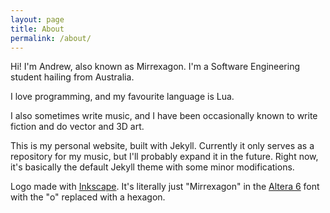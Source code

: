 ```yaml
---
layout: page
title: About
permalink: /about/
---
```


Hi! I'm Andrew, also known as Mirrexagon. I'm a Software Engineering student hailing from Australia.

I love programming, and my favourite language is Lua.

I also sometimes write music, and I have been occasionally known to write fiction and do vector and 3D art.

This is my personal website, built with Jekyll. Currently it only serves as a repository for my music, but I'll probably expand it in the future. Right now, it's basically the default Jekyll theme with some minor modifications.

Logo made with [Inkscape](https://inkscape.org/). It's literally just "Mirrexagon" in the [Altera 6](http://www.dafont.com/altera2.font) font with the "o" replaced with a hexagon.

